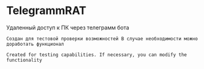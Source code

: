 # TelegrammRAT
Удаленный доступ к ПК через телеграмм бота

    Создан для тестовой проверки возможностей В случае необходимости можно доработать функционал
    
    Created for testing capabilities. If necessary, you can modify the functionality

